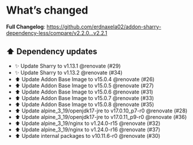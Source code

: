 # What’s changed
**Full Changelog**: https://github.com/erdnaxela02/addon-sharry-dependency-less/compare/v2.2.0...v2.2.1

## ⬆️ Dependency updates
- ✨ Update Sharry to v1.13.1 @renovate (#29)
- ✨ Update Sharry to v1.13.2 @renovate (#34)
- ⬆️ Update Addon Base Image to v15.0.4 @renovate (#26)
- ⬆️ Update Addon Base Image to v15.0.5 @renovate (#27)
- ⬆️ Update Addon Base Image to v15.0.6 @renovate (#31)
- ⬆️ Update Addon Base Image to v15.0.7 @renovate (#33)
- ⬆️ Update Addon Base Image to v15.0.8 @renovate (#35)
- ⬆️ Update alpine_3_19/openjdk17-jre to v17.0.10_p7-r0 @renovate (#28)
- ⬆️ Update alpine_3_19/openjdk17-jre to v17.0.11_p9-r0 @renovate (#36)
- ⬆️ Update alpine_3_19/nginx to v1.24.0-r15 @renovate (#32)
- ⬆️ Update alpine_3_19/nginx to v1.24.0-r16 @renovate (#37)
- ⬆️ Update internal packages to v10.11.6-r0 @renovate (#30)
